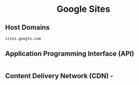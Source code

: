 <h1 align="center">Google Sites</h1>

## Host Domains

```
sites.google.com
```

## Application Programming Interface (API)

```

```

## Content Delivery Network (CDN) - 

```

```
